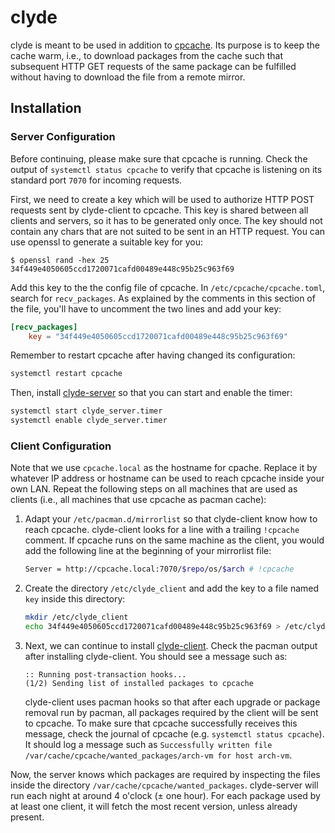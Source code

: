 # clyde

clyde is meant to be used in addition to [cpcache](https://github.com/nroi/cpcache).
Its purpose is to keep the cache warm, i.e., to download packages from the cache such that subsequent
HTTP GET requests of the same package can be fulfilled without having to download the file from a remote mirror.


## Installation

### Server Configuration
Before continuing, please make sure that cpcache is running. Check the output of `systemctl status cpcache` to
verify that cpcache is listening on its standard port `7070` for incoming requests. 

First, we need to create a key which will be used to authorize HTTP POST requests sent by clyde-client to cpcache.
This key is shared between all clients and servers, so it has to be generated only once.
The key should not contain any chars that are not suited to be sent in an HTTP request. You can use openssl to
generate a suitable key for you:
```
$ openssl rand -hex 25
34f449e4050605ccd1720071cafd00489e448c95b25c963f69
```

Add this key to the the config file of cpcache. In `/etc/cpcache/cpcache.toml`, search for `recv_packages`. As explained
by the comments in this section of the file, you'll have to uncomment the two lines and add your key:
```TOML
[recv_packages]
    key = "34f449e4050605ccd1720071cafd00489e448c95b25c963f69"
```

Remember to restart cpcache after having changed its configuration:
```bash
systemctl restart cpcache
```

Then, install  [clyde-server](https://aur.archlinux.org/packages/clyde-server-git/) so that you can start and enable the timer:
```bash
systemctl start clyde_server.timer
systemctl enable clyde_server.timer
```

### Client Configuration

Note that we use `cpcache.local` as the hostname for cpache. Replace it by whatever IP address or hostname can be used to reach
cpcache inside your own LAN. Repeat the following steps on all machines that are used as clients (i.e., all machines that
use cpcache as pacman cache):

1. Adapt your `/etc/pacman.d/mirrorlist` so that clyde-client know how to reach cpcache. clyde-client looks for
   a line with a trailing `!cpcache` comment. If cpcache runs on the same machine as the client, you would add
   the following line at the beginning of your mirrorlist file:
   ```bash
   Server = http://cpcache.local:7070/$repo/os/$arch # !cpcache
   ```
2. Create the directory `/etc/clyde_client` and add the key to a file named `key` inside this directory:
   ```bash
   mkdir /etc/clyde_client
   echo 34f449e4050605ccd1720071cafd00489e448c95b25c963f69 > /etc/clyde_client/key
   ```
3. Next, we can continue to install [clyde-client](https://aur.archlinux.org/packages/clyde-client-git/).
   Check the pacman output after installing clyde-client. You should see a message such as:
   ```
   :: Running post-transaction hooks...
   (1/2) Sending list of installed packages to cpcache
   ```
   clyde-client uses pacman hooks so that after each upgrade or package removal run by pacman, all packages required by the
   client will be sent to cpcache.
   To make sure that cpcache successfully receives this message, check the journal of cpcache (e.g. `systemctl status cpcache`).
   It should log a message such as `Successfully written file /var/cache/cpcache/wanted_packages/arch-vm for host arch-vm`.

Now, the server knows which packages are required by inspecting the files inside the directory
`/var/cache/cpcache/wanted_packages`. clyde-server will run each night at around 4 o'clock (± one hour).
For each package used by at least one client, it will fetch the most recent version, unless already present.
